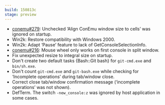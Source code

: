 ```yaml
---
build: 150813c
stage: preview
---
```


* [conemu#279](https://github.com/Maximus5/ConEmu/issues/279): Unchecked ‘Align ConEmu window size to cells’ was ignored on startup.
* Win2k: Restore compatibility with Windows 2000.
* Win2k: Adapt ‘Pause’ feature to lack of GetConsoleSelectionInfo.
* [conemu#216](https://github.com/Maximus5/ConEmu/issues/216): Mouse wheel only works on first console in split window.
* Fix unexpected resize to integral size on startup.
* Don't create two default tasks {Bash::Git bash} for `git-cmd.exe` and `bin/sh.exe`.
* Don't count `git-cmd.exe` and `git-bash.exe` while checking for ‘Incomplete operations’ during tab/window close.
* Correct close tab/window confirmation message (‘incomplete operations’ was not shown).
* DefTerm. The switch `-new_console:z` was ignored by host application in some cases.


